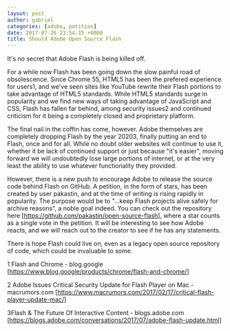 ```yaml
---
layout: post
author: gabriel
categories: [adobe, petition]
date: 2017-07-26 21:54:15 +0000
title: Should Adobe Open Source Flash
---
```


It's no secret that Adobe Flash is being killed off.

For a while now Flash has been going down the slow painful road of obsolescence.
Since Chrome 55, HTML5 has been the prefered experience for users1, and we've
seen sites like YouTube rewrite their Flash portions to take advantage of HTML5
standards. While HTML5 standards surge in popularity and we find new ways of
taking advantage of JavaScript and CSS, Flash has fallen far behind, among
security issues2  and continued criticism for it being a completely closed and
proprietary platform.

The final nail in the coffin has come, however. Adobe themselves are completely
dropping Flash by the year 20203, finally putting an end to Flash, once and for
all. While no doubt older websites will continue to use it, whether it be lack
of continued support or just because "it's easier", moving forward we will
undoubtedly lose large portions of internet, or at the very least the ability to
use whatever functionality they provided.

However, there is a new push to encourage Adobe to release the source code
behind Flash on GitHub. A petition, in the form of stars, has been created by
user pakastin, and at the time of writing is rising rapidly in popularity. The
purpose would be to "...keep Flash projects alive safely for archive reasons", a
noble goal indeed. You can check out the repository here
[https://github.com/pakastin/open-source-flash], where a star counts as a single
vote in the petition. It will be interesting to see how Adobe reacts, and we
will reach out to the creator to see if he has any statements.

There is hope Flash could live on, even as a legacy open source repository of
code, which could be invaluable to some.

1  Flash and Chrome - blog.google
[https://www.blog.google/products/chrome/flash-and-chrome/]

2  Adobe Issues Critical Security Update for Flash Player on Mac - macrumors.com
[https://www.macrumors.com/2017/02/17/critical-flash-player-update-mac/]

3Flash & The Future Of Interactive Content - blogs.adobe.com
[https://blogs.adobe.com/conversations/2017/07/adobe-flash-update.html]